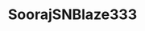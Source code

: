 ---
title: SoorajSNBlaze333
github: https://github.com/SoorajSNBlaze333
mode: dark
transition: 1s
score: 70.4
archetype:
- Little Bit of Everything
---